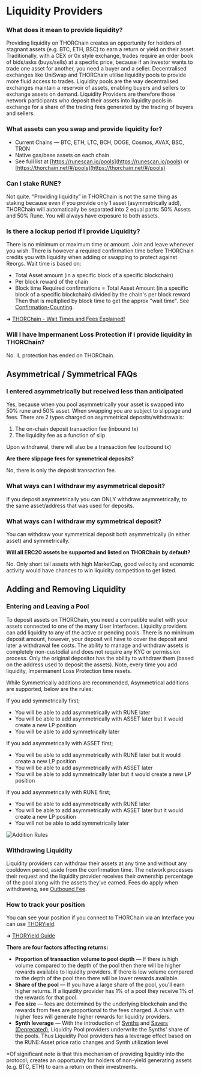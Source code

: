 # Liquidity Providers

### **What does it mean to provide liquidity?**

Providing liquidity on THORChain creates an opportunity for holders of stagnant assets (e.g. BTC, ETH, BSC) to earn a return or yield on their asset. Traditionally, with a CEX or 0x style exchange, trades require an order book of bids/asks (buys/sells) at a specific price, because if an investor wants to trade one asset for another, you need a buyer and a seller. Decentralised exchanges like UniSwap and THORChain utilise liquidity pools to provide more fluid access to trades. Liquidity pools are the way decentralised exchanges maintain a reservoir of assets, enabling buyers and sellers to exchange assets on demand. Liquidity Providers are therefore those network participants who deposit their assets into liquidity pools in exchange for a share of the trading fees generated by the trading of buyers and sellers.

### **What assets can you swap and provide liquidity for?**

- Current Chains — BTC, ETH, LTC, BCH, DOGE, Cosmos, AVAX, BSC, TRON
- Native gas/base assets on each chain
- See full list at [https://runescan.io/pools](https://runescan.io/pools) or [https://thorchain.net/#/pools](https://thorchain.net/#/pools)

### **Can I stake RUNE?**

Not quite. “Providing liquidity” in THORChain is not the same thing as staking because even if you provide only 1 asset (asymmetrically add), THORChain will automatically be separated into 2 equal parts: 50% Assets and 50% Rune. You will always have exposure to both assets.

### **Is there a lockup period if I provide Liquidity?**

There is no minimum or maximum time or amount. Join and leave whenever you wish. There is however a required confirmation time before THORChain credits you with liquidity when adding or swapping to protect against Reorgs. Wait time is based on:

- Total Asset amount (in a specific block of a specific blockchain)
- Per block reward of the chain
- Block time Required confirmations = Total Asset Amount (in a specific block of a specific blockchain) divided by the chain's per block reward Then that is multiplied by block time to get the approx "wait time". See [Confirmation-Counting](https://dev.thorchain.org/bifrost/how-bifrost-works.html#finality--pre-confirmation).

➜ [THORChain - Wait Times and Fees Explained!](https://youtu.be/XAdaEXO-Ofg)

### **Will I have Impermanent Loss Protection if I provide liquidity in THORChain?**

No. IL protection has ended on THORChain.

## **Asymmetrical / Symmetrical FAQs**

### I entered asymmetrically but received less than anticipated

Yes, because when you pool asymmetrically your asset is swapped into 50% rune and 50% asset. When swapping you are subject to slippage and fees. There are 2 types charged on asymmetrical deposits/withdrawals:

1. The on-chain deposit transaction fee (inbound tx)
2. The liquidity fee as a function of slip

Upon withdrawal, there will also be a transaction fee (outbound tx)

**Are there slippage fees for symmetrical deposits?**

No, there is only the deposit transaction fee.

### What ways can I withdraw my asymmetrical deposit?

If you deposit asymmetrically you can ONLY withdraw asymmetrically, to the same asset/address that was used for deposits.

### What ways can I withdraw my symmetrical deposit?

You can withdraw your symmetrical deposit both asymmetrically (in either asset) and symmetrically.

**Will all ERC20 assets be supported and listed on THORChain by default?**

No. Only short tail assets with high MarketCap, good velocity and economic activity would have chances to win liquidity competition to get listed.

## Adding and Removing Liquidity

### Entering and Leaving a Pool

To deposit assets on THORChain, you need a compatible wallet with your assets connected to one of the many User Interfaces. Liquidity providers can add liquidity to any of the active or pending pools. There is no minimum deposit amount, however, your deposit will have to cover the deposit and later a withdrawal fee costs. The ability to manage and withdraw assets is completely non-custodial and does not require any KYC or permission process. Only the original depositor has the ability to withdraw them (based on the address used to deposit the assets). Note, every time you add liquidity, Impermanent Loss Protection time resets.

While Symmetrically additions are recommended, Asymmetrical additions are supported, below are the rules:

If you add symmetrically first;

- You will be able to add asymmetrically with RUNE later
- You will be able to add asymmetrically with ASSET later but it would create a new LP position
- You will be able to add symmetrically later

If you add asymmetrically with ASSET first;

- You will be able to add asymmetrically with RUNE later but it would create a new LP position
- You will be able to add asymmetrically with ASSET later
- You will be able to add symmetrically later but it would create a new LP position

If you add asymmetrically with RUNE first;

- You will be able to add asymmetrically with RUNE later
- You will be able to add asymmetrically with ASSET later but it would create a new LP position
- You will not be able to add symmetrically later

![Addition Rules](https://lh3.googleusercontent.com/Vqi0wC-1dEnTGS410rXaiKpaGW5KUrzEBZPtD_jPyWOKsooVQtWZ5hZlJWuAvmuA4c22V4WGjjlDGKKhE6p4JWKXzHKt5CS4tvnKDGdNuTsEpkQr7Ual0LpMWkEH1yFIzCqzC_Do)

### Withdrawing Liquidity

Liquidity providers can withdraw their assets at any time and without any cooldown period, aside from the confirmation time. The network processes their request and the liquidity provider receives their ownership percentage of the pool along with the assets they’ve earned. Fees do apply when withdrawing, see [Outbound Fee](../how-it-works/fees.md#outbound-fee).

### **How to track your position**

You can see your position if you connect to THORChain via an Interface you can use [THORYield](https://app.thoryield.com/).

➜ [THORYield Guide](https://thorswap.medium.com/introducing-thoryield-v2-%EF%B8%8F-a6618c1cfcdb)

**There are four factors affecting returns:**

- **Proportion of transaction volume to pool depth** — If there is high volume compared to the depth of the pool then there will be higher rewards available to liquidity providers. If there is low volume compared to the depth of the pool then there will be lower rewards available.
- **Share of the pool** — If you have a large share of the pool, you’ll earn higher returns. If a liquidity provider has 1% of a pool they receive 1% of the rewards for that pool.
- **Fee size** — fees are determined by the underlying blockchain and the rewards from fees are proportional to the fees charged. A chain with higher fees will generate higher rewards for liquidity providers.
- **Synth leverage** — With the introduction of [Synths](../thorchain-finance/synthetic-asset-model/) and [Savers (Deprecated)](../archived/savers.md), Liquidity Pool providers underwrite the Synths' share of the pools. Thus Liquidity Pool providers has a leverage effect based on the RUNE:Asset price ratio changes and Synth utilization level

\*Of significant note is that this mechanism of providing liquidity into the protocol; creates an opportunity for holders of non-yield generating assets (e.g. BTC, ETH) to earn a return on their investments.
